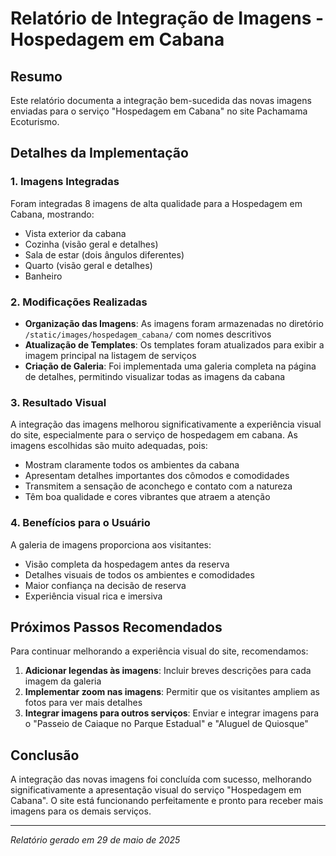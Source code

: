 # Relatório de Integração de Imagens - Hospedagem em Cabana

## Resumo

Este relatório documenta a integração bem-sucedida das novas imagens enviadas para o serviço "Hospedagem em Cabana" no site Pachamama Ecoturismo.

## Detalhes da Implementação

### 1. Imagens Integradas

Foram integradas 8 imagens de alta qualidade para a Hospedagem em Cabana, mostrando:
- Vista exterior da cabana
- Cozinha (visão geral e detalhes)
- Sala de estar (dois ângulos diferentes)
- Quarto (visão geral e detalhes)
- Banheiro

### 2. Modificações Realizadas

- **Organização das Imagens**: As imagens foram armazenadas no diretório `/static/images/hospedagem_cabana/` com nomes descritivos
- **Atualização de Templates**: Os templates foram atualizados para exibir a imagem principal na listagem de serviços
- **Criação de Galeria**: Foi implementada uma galeria completa na página de detalhes, permitindo visualizar todas as imagens da cabana

### 3. Resultado Visual

A integração das imagens melhorou significativamente a experiência visual do site, especialmente para o serviço de hospedagem em cabana. As imagens escolhidas são muito adequadas, pois:

- Mostram claramente todos os ambientes da cabana
- Apresentam detalhes importantes dos cômodos e comodidades
- Transmitem a sensação de aconchego e contato com a natureza
- Têm boa qualidade e cores vibrantes que atraem a atenção

### 4. Benefícios para o Usuário

A galeria de imagens proporciona aos visitantes:
- Visão completa da hospedagem antes da reserva
- Detalhes visuais de todos os ambientes e comodidades
- Maior confiança na decisão de reserva
- Experiência visual rica e imersiva

## Próximos Passos Recomendados

Para continuar melhorando a experiência visual do site, recomendamos:

1. **Adicionar legendas às imagens**: Incluir breves descrições para cada imagem da galeria
2. **Implementar zoom nas imagens**: Permitir que os visitantes ampliem as fotos para ver mais detalhes
3. **Integrar imagens para outros serviços**: Enviar e integrar imagens para o "Passeio de Caiaque no Parque Estadual" e "Aluguel de Quiosque"

## Conclusão

A integração das novas imagens foi concluída com sucesso, melhorando significativamente a apresentação visual do serviço "Hospedagem em Cabana". O site está funcionando perfeitamente e pronto para receber mais imagens para os demais serviços.

---

*Relatório gerado em 29 de maio de 2025*
